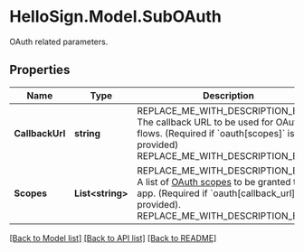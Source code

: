 # HelloSign.Model.SubOAuth
OAuth related parameters.

## Properties

Name | Type | Description | Notes
------------ | ------------- | ------------- | -------------
**CallbackUrl** | **string** | REPLACE_ME_WITH_DESCRIPTION_BEGIN The callback URL to be used for OAuth flows. (Required if &#x60;oauth[scopes]&#x60; is provided) REPLACE_ME_WITH_DESCRIPTION_END | [optional] 
**Scopes** | **List&lt;string&gt;** | REPLACE_ME_WITH_DESCRIPTION_BEGIN A list of [OAuth scopes](/api/reference/tag/OAuth) to be granted to the app. (Required if &#x60;oauth[callback_url]&#x60; is provided). REPLACE_ME_WITH_DESCRIPTION_END | [optional] 

[[Back to Model list]](../README.md#documentation-for-models) [[Back to API list]](../README.md#documentation-for-api-endpoints) [[Back to README]](../README.md)

